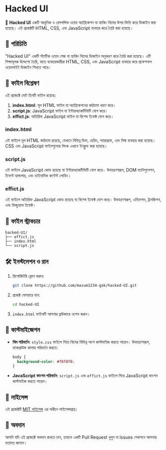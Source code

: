 # Hacked UI

🎨 **Hacked UI** একটি আধুনিক ও রেসপন্সিভ ওয়েব অ্যাপ্লিকেশন যা হ্যাকিং থিমের উপর ভিত্তি করে ডিজাইন করা হয়েছে। এই প্রজেক্টটি HTML, CSS, এবং JavaScript ব্যবহার করে তৈরি করা হয়েছে।

## 📌 পরিচিতি

"Hacked UI" একটি স্ট্যাটিক ওয়েব পেজ যা হ্যাকিং থিমের ডিজাইন অনুকরণ করে তৈরি করা হয়েছে। এটি শিক্ষামূলক উদ্দেশ্যে তৈরি, যাতে ব্যবহারকারীরা HTML, CSS, এবং JavaScript ব্যবহার করে প্রফেশনাল ওয়েবসাইট ডিজাইন শিখতে পারে।

## 🧩 ফাইল বিশ্লেষণ

এই প্রজেক্টে মোট তিনটি ফাইল রয়েছে:

1. **index.html**: মূল HTML ফাইল যা অ্যাপ্লিকেশনের কাঠামো ধারণ করে।
2. **script.js**: JavaScript ফাইল যা ইন্টারঅ্যাকটিভিটি যোগ করে।
3. **effict.js**: অতিরিক্ত JavaScript ফাইল যা বিশেষ ইফেক্ট যোগ করে।

### index.html

এই ফাইলে মূল HTML কাঠামো রয়েছে, যেখানে বিভিন্ন ডিভ, হেডিং, প্যারাগ্রাফ, এবং লিঙ্ক ব্যবহার করা হয়েছে। CSS এবং JavaScript ফাইলগুলোর লিংক এখানে ইনক্লুড করা হয়েছে।

### script.js

এই ফাইলে JavaScript কোড রয়েছে যা ইন্টারঅ্যাকটিভিটি যোগ করে। উদাহরণস্বরূপ, DOM ম্যানিপুলেশন, ইভেন্ট হ্যান্ডলার, এবং ডাইনামিক কন্টেন্ট লোডিং।

### effict.js

এই ফাইলে অতিরিক্ত JavaScript কোড রয়েছে যা বিশেষ ইফেক্ট যোগ করে। উদাহরণস্বরূপ, এনিমেশন, ট্রানজিশন, এবং ভিজ্যুয়াল ইফেক্ট।

## 📂 ফাইল স্ট্রাকচার

```
hacked-UI/
├── effict.js
├── index.html
└── script.js
```

## 🛠️ ইনস্টলেশন ও রান

1. রিপোজিটরি ক্লোন করুন:

   ```bash
   git clone https://github.com/masum1234-gok/hacked-UI.git
   ```

2. প্রজেক্ট ফোল্ডারে যান:

   ```bash
   cd hacked-UI
   ```

3. `index.html` ফাইলটি আপনার ব্রাউজারে ওপেন করুন।

## 🎨 কাস্টমাইজেশন

- **থিম পরিবর্তন**: `style.css` ফাইলে গিয়ে থিমের বিভিন্ন অংশ কাস্টমাইজ করতে পারেন। উদাহরণস্বরূপ, ব্যাকগ্রাউন্ড কালার পরিবর্তন করতে:

  ```css
  body {
    background-color: #f0f0f0;
  }
  ```

- **JavaScript ফাংশন পরিবর্তন**: `script.js` এবং `effict.js` ফাইলে গিয়ে JavaScript ফাংশন কাস্টমাইজ করতে পারেন।

## 📄 লাইসেন্স

এই প্রজেক্টটি [MIT লাইসেন্স](https://opensource.org/licenses/MIT) এর অধীনে লাইসেন্সপ্রাপ্ত।

## 📢 অবদান

আপনি যদি এই প্রজেক্টে অবদান রাখতে চান, তাহলে একটি Pull Request খুলুন বা Issues সেকশনে আপনার মতামত জানান।
